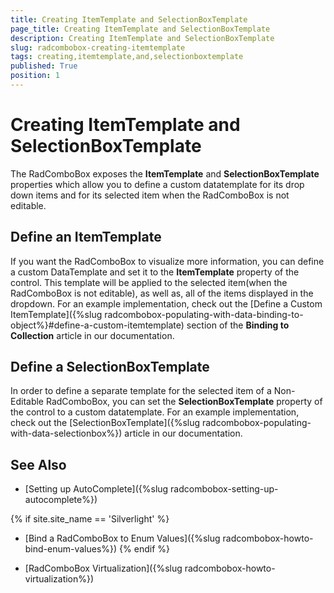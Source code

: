 ```yaml
---
title: Creating ItemTemplate and SelectionBoxTemplate
page_title: Creating ItemTemplate and SelectionBoxTemplate
description: Creating ItemTemplate and SelectionBoxTemplate
slug: radcombobox-creating-itemtemplate
tags: creating,itemtemplate,and,selectionboxtemplate
published: True
position: 1
---
```


# Creating ItemTemplate and SelectionBoxTemplate

The RadComboBox exposes the __ItemTemplate__ and __SelectionBoxTemplate__ properties which allow you to define a custom datatemplate for its drop down items and for its selected item when the RadComboBox is not editable. 

## Define an ItemTemplate

If you want the RadComboBox to visualize more information, you can define a custom DataTemplate and set it to the __ItemTemplate__ property of the control. This template will be applied to the selected item(when the RadComboBox is not editable), as well as, all of the items displayed in the dropdown. For an example implementation, check out the [Define a Custom ItemTemplate]({%slug radcombobox-populating-with-data-binding-to-object%}#define-a-custom-itemtemplate) section of the __Binding to Collection__ article in our documentation.

## Define a SelectionBoxTemplate

In order to define a separate template for the selected item of a Non-Editable RadComboBox, you can set the __SelectionBoxTemplate__ property of the control to a custom datatemplate. For an example implementation, check out the [SelectionBoxTemplate]({%slug radcombobox-populating-with-data-selectionbox%}) article in our documentation.

## See Also

 * [Setting up AutoComplete]({%slug radcombobox-setting-up-autocomplete%})

 {% if site.site_name == 'Silverlight' %}
 * [Bind a RadComboBox to Enum Values]({%slug radcombobox-howto-bind-enum-values%})
 {% endif %}

 * [RadComboBox Virtualization]({%slug radcombobox-howto-virtualization%})